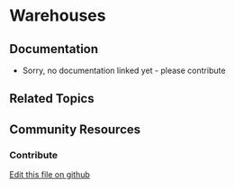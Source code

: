 # Warehouses

## Documentation

* Sorry, no documentation linked yet - please contribute

## Related Topics

## Community Resources

### Contribute

[Edit this file on github](https://github.com/olafk/controlpanel-documentation-docs/blob/master/md/73en/com_liferay_commerce_warehouse_web_internal_portlet_CommerceInventoryWarehousePortlet/editCommerceInventoryWarehouse.html)
